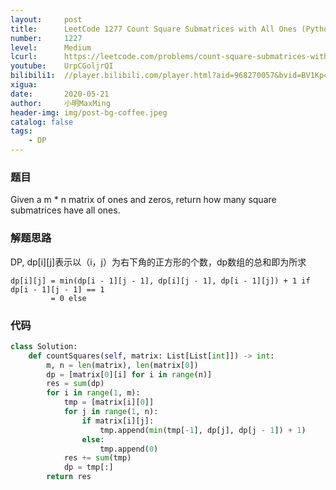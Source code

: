 ```yaml
---
layout:     post
title:      LeetCode 1277 Count Square Submatrices with All Ones (Python)
number:     1227
level:      Medium
lcurl:      https://leetcode.com/problems/count-square-submatrices-with-all-ones
youtube:    UrpCGoljrQI
bilibili1:  //player.bilibili.com/player.html?aid=968270057&bvid=BV1Kp4y1X7n4&cid=193564195&page=1
xigua:      
date:       2020-05-21
author:     小明MaxMing
header-img: img/post-bg-coffee.jpeg
catalog: false
tags:
    - DP
---
```


### 题目

Given a m * n matrix of ones and zeros, return how many square submatrices have all ones.

### 解题思路

DP, dp[i][j]表示以（i，j）为右下角的正方形的个数，dp数组的总和即为所求
```
dp[i][j] = min(dp[i - 1][j - 1], dp[i][j - 1], dp[i - 1][j]) + 1 if dp[i - 1][j - 1] == 1
         = 0 else
```

### 代码
```python
class Solution:
    def countSquares(self, matrix: List[List[int]]) -> int:
        m, n = len(matrix), len(matrix[0])
        dp = [matrix[0][i] for i in range(n)]
        res = sum(dp)
        for i in range(1, m):
            tmp = [matrix[i][0]]
            for j in range(1, n):
                if matrix[i][j]:
                    tmp.append(min(tmp[-1], dp[j], dp[j - 1]) + 1)
                else:
                    tmp.append(0)
            res += sum(tmp)
            dp = tmp[:]
        return res
```

